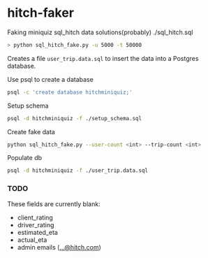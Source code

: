# hitch-faker
Faking miniquiz sql_hitch data
solutions(probably) ./sql_hitch.sql

```bash
> python sql_hitch_fake.py -u 5000 -t 50000
```
Creates a file ```user_trip.data.sql``` to insert the data into a Postgres database.

Use psql to create a database 
```bash
psql -c 'create database hitchminiquiz;'
```
Setup schema
```bash
psql -d hitchminiquiz -f ./setup_schema.sql
```
Create fake data
```bash
python sql_hitch_fake.py --user-count <int> --trip-count <int>
```
Populate db
```bash
psql -d hitchminiquiz -f ./user_trip.data.sql
```

### TODO
These fields are currently blank:
- client_rating
- driver_rating
- estimated_eta
- actual_eta
- admin emails (...@hitch.com)
